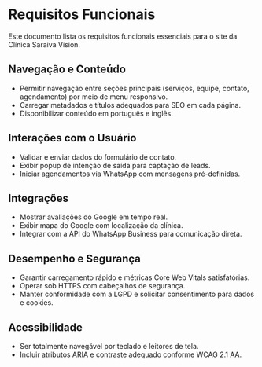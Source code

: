 # Requisitos Funcionais

Este documento lista os requisitos funcionais essenciais para o site da Clínica Saraiva Vision.

## Navegação e Conteúdo
- Permitir navegação entre seções principais (serviços, equipe, contato, agendamento) por meio de menu responsivo.
- Carregar metadados e títulos adequados para SEO em cada página.
- Disponibilizar conteúdo em português e inglês.

## Interações com o Usuário
- Validar e enviar dados do formulário de contato.
- Exibir popup de intenção de saída para captação de leads.
- Iniciar agendamentos via WhatsApp com mensagens pré-definidas.

## Integrações
- Mostrar avaliações do Google em tempo real.
- Exibir mapa do Google com localização da clínica.
- Integrar com a API do WhatsApp Business para comunicação direta.

## Desempenho e Segurança
- Garantir carregamento rápido e métricas Core Web Vitals satisfatórias.
- Operar sob HTTPS com cabeçalhos de segurança.
- Manter conformidade com a LGPD e solicitar consentimento para dados e cookies.

## Acessibilidade
- Ser totalmente navegável por teclado e leitores de tela.
- Incluir atributos ARIA e contraste adequado conforme WCAG 2.1 AA.
